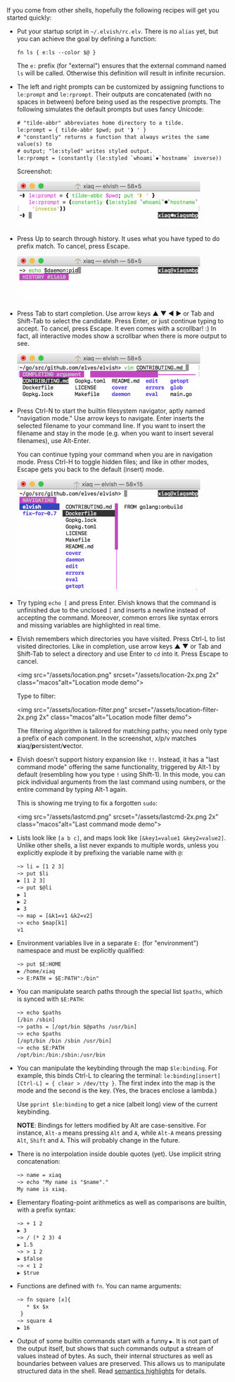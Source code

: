 If you come from other shells, hopefully the following recipes will get you started quickly:

*   Put your startup script in `~/.elvish/rc.elv`. There is no `alias` yet, but you can achieve the goal by defining a function:

    ```elvish
    fn ls { e:ls --color $@ }
    ```

    The `e:` prefix (for "external") ensures that the external command named `ls` will be called. Otherwise this definition will result in infinite recursion.

*   The left and right prompts can be customized by assigning functions to `le:prompt` and `le:rprompt`. Their outputs are concatenated (with no spaces in between) before being used as the respective prompts. The following simulates the default prompts but uses fancy Unicode:

    ```elvish
    # "tilde-abbr" abbreviates home directory to a tilde.
    le:prompt = { tilde-abbr $pwd; put '❱ ' }
    # "constantly" returns a function that always writes the same value(s) to
    # output; "le:styled" writes styled output.
    le:rprompt = (constantly (le:styled `whoami`✸`hostname` inverse))
    ```

    Screenshot:

    <img src="/assets/custom-prompt.png" srcset="/assets/custom-prompt-2x.png 2x" class="macos" alt="Custom prompt demo">

*   Press <span class="key">Up</span> to search through history. It uses what
    you have typed to do prefix match. To cancel, press <span
    class="key">Escape</span>.

    <img src="/assets/history.png" srcset="/assets/history-2x.png 2x" class="macos" alt="History mode demo">

*   Press <span class="key">Tab</span> to start completion. Use arrow keys
    <span class="key">▲&#xfe0e;</span>
    <span class="key">▼&#xfe0e;</span>
    <span class="key">◀&#xfe0e;</span>
    <span class="key">▶&#xfe0e;</span>
    or <span class="key">Tab</span> and <span class="key">Shift-Tab</span>
    to select the candidate. Press <span class="key">Enter</span>, or just
    continue typing to accept. To cancel, press <span
    class="key">Escape.</span> It even comes with a scrollbar! :) In fact,
    all interactive modes show a scrollbar when there is more output to see.

    <img src="/assets/tab-completion.png" srcset="/assets/tab-completion-2x.png 2x" class="macos" alt="Tab completion demo">

*   Press <span class="key">Ctrl-N</span> to start the builtin filesystem
    navigator, aptly named "navigation mode." Use arrow keys to navigate.
    <span class="key">Enter</span> inserts the selected filename to your
    command line. If you want to insert the filename and stay in the mode
    (e.g. when you want to insert several filenames), use <span
    class="key">Alt-Enter</span>.

    You can continue typing your command when you are in navigation mode.
    Press <span class="key">Ctrl-H</span> to toggle hidden files; and like in
    other modes, <span class="key">Escape</span> gets you back to the default
    (insert) mode.

    <img src="/assets/navigation.png" srcset="/assets/navigation-2x.png 2x" class="macos" alt="Navigation mode demo">

*   Try typing `echo [` and press <span class="key">Enter</span>. Elvish knows that the command is unfinished due to the unclosed `[` and inserts a newline instead of accepting the command. Moreover, common errors like syntax errors and missing variables are highlighted in real time.

*   Elvish remembers which directories you have visited. Press <span
    class="key">Ctrl-L</span> to list visited directories. Like in completion,
    use arrow keys
    <span class="key">▲&#xfe0e;</span>
    <span class="key">▼&#xfe0e;</span>
    or <span class="key">Tab</span> and <span class="key">Shift-Tab</span> to
    select a directory and use Enter to `cd` into it. Press <span
    class="key">Escape</span> to cancel.

    <img src="/assets/location.png" srcset="/assets/location-2x.png 2x" class="macos"alt="Location mode demo">

    Type to filter:

    <img src="/assets/location-filter.png" srcset="/assets/location-filter-2x.png 2x" class="macos"alt="Location mode filter demo">

    The filtering algorithm is tailored for matching paths; you need only type
    a prefix of each component. In the screenshot, x/p/v matches
    **x**iaq/**p**ersistent/**v**ector.

*   Elvish doesn't support history expansion like `!!`. Instead, it has a
    "last command mode" offering the same functionality, triggered by <span
    class="key">Alt-1</span> by default (resembling how you type `!` using
    <span class="key">Shift-1</span>). In this mode, you can pick individual
    arguments from the last command using numbers, or the entire command by
    typing <span class="key">Alt-1</span> again.

    This is showing me trying to fix a forgotten `sudo`:

    <img src="/assets/lastcmd.png" srcset="/assets/lastcmd-2x.png 2x" class="macos"alt="Last command mode demo">

*   Lists look like `[a b c]`, and maps look like `[&key1=value1 &key2=value2]`. Unlike other shells, a list never expands to multiple words, unless you explicitly explode it by prefixing the variable name with `@`:
    ```elvish-transcript
    ~> li = [1 2 3]
    ~> put $li
    ▶ [1 2 3]
    ~> put $@li
    ▶ 1
    ▶ 2
    ▶ 3
    ~> map = [&k1=v1 &k2=v2]
    ~> echo $map[k1]
    v1
    ```

*   Environment variables live in a separate `E:` (for "environment") namespace and must be explicitly qualified:
    ```elvish-transcript
    ~> put $E:HOME
    ▶ /home/xiaq
    ~> E:PATH = $E:PATH":/bin"
    ```

*   You can manipulate search paths through the special list `$paths`, which is synced with `$E:PATH`:
    ```elvish-transcript
    ~> echo $paths
    [/bin /sbin]
    ~> paths = [/opt/bin $@paths /usr/bin]
    ~> echo $paths
    [/opt/bin /bin /sbin /usr/bin]
    ~> echo $E:PATH
    /opt/bin:/bin:/sbin:/usr/bin
    ```

*   You can manipulate the keybinding through the map `$le:binding`. For
    example, this binds Ctrl-L to clearing the terminal:
    `le:binding[insert][Ctrl-L] = { clear > /dev/tty }`. The first index into
    the map is the mode and the second is the key. (Yes, the braces enclose a
    lambda.)

    Use `pprint $le:binding` to get a nice (albeit long) view of the current
    keybinding.

    **NOTE**: Bindings for letters modified by Alt are case-sensitive. For
    instance, `Alt-a` means pressing `Alt` and `A`, while `Alt-A` means
    pressing `Alt`, `Shift` and `A`. This will probably change in the future.

*   There is no interpolation inside double quotes (yet). Use implicit string concatenation:

    ```elvish
    ~> name = xiaq
    ~> echo "My name is "$name"."
    My name is xiaq.
    ```

*   Elementary floating-point arithmetics as well as comparisons are builtin,
    with a prefix syntax:

    ```elvish-transcript
    ~> + 1 2
    ▶ 3
    ~> / (* 2 3) 4
    ▶ 1.5
    ~> > 1 2
    ▶ $false
    ~> < 1 2
    ▶ $true
    ```

*   Functions are defined with `fn`. You can name arguments:

    ```elvish-transcript
    ~> fn square [x]{
       * $x $x
     }
    ~> square 4
    ▶ 16
    ```

*   Output of some builtin commands start with a funny `▶`. It is not part of
    the output itself, but shows that such commands output a stream of values
    instead of bytes. As such, their internal structures as well as boundaries
    between values are preserved. This allows us to manipulate structured data
    in the shell. Read [semantics
    highlights](/learn/semantics-highlights.html) for details.
